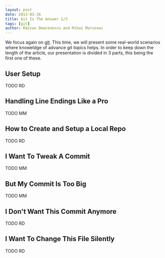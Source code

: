 ```yaml
---
layout: post
date: 2013-03-16
title: Git Is The Answer 1/3
tags: [git]
author: Răzvan Deaconescu and Mihai Maruseac
---
```


We focus again on [git][git]. This time, we will present some real-world
scenarios where knoweldge of advance git topics helps. In order to keep down
the length of the article, our presentation is divided in 3 parts, this being
the first one of these.

## User Setup

TODO RD

## Handling Line Endings Like a Pro

TODO MM

## How to Create and Setup a Local Repo

TODO RD

## I Want To Tweak A Commit

TODO MM

## But My Commit Is Too Big

TODO MM

## I Don't Want This Commit Anymore

TODO RD

## I Want To Change This File Silently

TODO RD

[git]: http://git-scm.com/ "Git"
